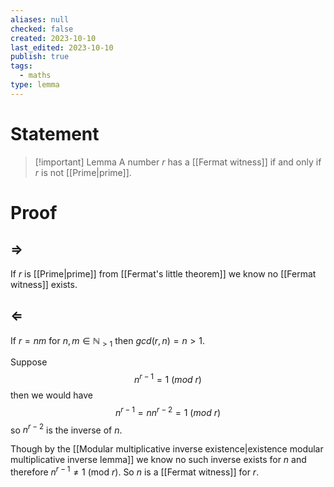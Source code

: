 ```yaml
---
aliases: null
checked: false
created: 2023-10-10
last_edited: 2023-10-10
publish: true
tags:
  - maths
type: lemma
---
```

# Statement

>[!important] Lemma
>A number $r$ has a [[Fermat witness]] if and only if $r$ is not [[Prime|prime]].

# Proof

## $\Rightarrow$

If $r$ is [[Prime|prime]] from [[Fermat's little theorem]] we know no [[Fermat witness]] exists.

## $\Leftarrow$

If $r = nm$ for $n,m \in \mathbb{N}_{>1}$ then $gcd(r,n) = n > 1$.

Suppose
$$n^{r-1} = 1 \ (mod \ r)$$
then we would have
$$n^{r-1} = n n^{r-2} = 1 \ (mod \ r)$$
so $n^{r-2}$ is the inverse of $n$.

Though by the [[Modular multiplicative inverse existence|existence modular multiplicative inverse lemma]] we know no such inverse exists for $n$ and therefore $n^{r-1} \not = 1$ (mod $r$). So $n$ is a [[Fermat witness]] for $r$.
